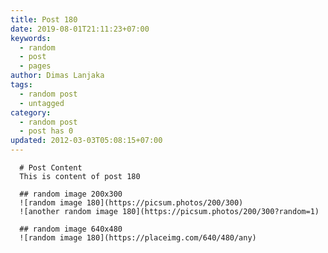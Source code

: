 ```yaml
---
title: Post 180
date: 2019-08-01T21:11:23+07:00
keywords:
  - random
  - post
  - pages
author: Dimas Lanjaka
tags:
  - random post
  - untagged
category:
  - random post
  - post has 0
updated: 2012-03-03T05:08:15+07:00
---
```


      # Post Content
      This is content of post 180

      ## random image 200x300
      ![random image 180](https://picsum.photos/200/300)
      ![another random image 180](https://picsum.photos/200/300?random=1)

      ## random image 640x480
      ![random image 180](https://placeimg.com/640/480/any)
      